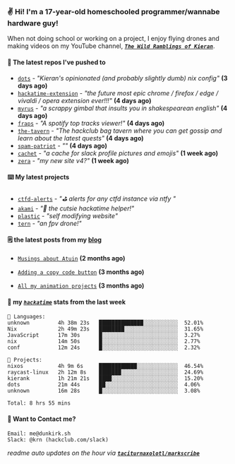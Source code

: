 ### ✌️ Hi! I'm a 17-year-old homeschooled programmer/wannabe hardware guy!

When not doing school or working on a project, I enjoy flying drones and making videos on my YouTube channel, [**_`The Wild Ramblings of Kieran`_**](https://youtube.com/@kieran.rambles).

#### 👷 The latest repos I've pushed to

- [`dots`](https://github.com/taciturnaxolotl/dots) - _"Kieran's opinionated (and probably slightly dumb) nix config"_ **(3 days ago)**
- [`hackatime-extension`](https://github.com/taciturnaxolotl/hackatime-extension) - _"the future most epic chrome / firefox / edge / vivaldi / opera extension ever!!!"_ **(4 days ago)**
- [`myrus`](https://github.com/taciturnaxolotl/myrus) - _"a scrappy gimbal that insults you in shakespearean english"_ **(4 days ago)**
- [`fraps`](https://github.com/taciturnaxolotl/fraps) - _"A spotify top tracks viewer!"_ **(4 days ago)**
- [`the-tavern`](https://github.com/taciturnaxolotl/the-tavern) - _"The hackclub bag tavern where you can get gossip and learn about the latest quests"_ **(4 days ago)**
- [`spam-patriot`](https://github.com/taciturnaxolotl/spam-patriot) - _""_ **(4 days ago)**
- [`cachet`](https://github.com/taciturnaxolotl/cachet) - _"a cache for slack profile pictures and emojis"_ **(1 week ago)**
- [`zera`](https://github.com/taciturnaxolotl/zera) - _"my new site v4?"_ **(1 week ago)**

#### ⌨️ My latest projects

- [`ctfd-alerts`](https://github.com/taciturnaxolotl/ctfd-alerts) - _"⛳ alerts for any ctfd instance via ntfy "_
- [`akami`](https://github.com/taciturnaxolotl/akami) - _"🌷 the cutsie hackatime helper!"_
- [`plastic`](https://github.com/taciturnaxolotl/plastic) - _"self modifying website"_
- [`tern`](https://github.com/taciturnaxolotl/tern) - _"an fpv drone!"_

#### 🗒️ the latest posts from my [blog](https://dunkirk.sh)

- [`Musings about Atuin`](https://dunkirk.sh/blog/atuin/) **(2 months ago)**

- [`Adding a copy code button`](https://dunkirk.sh/blog/adding-a-copy-button/) **(3 months ago)**

- [`All my animation projects`](https://dunkirk.sh/blog/my-animations/) **(3 months ago)**



#### 📡 my [_`hackatime`_](https://waka.hackclub.com) stats from the last week

```text
💾 Languages:
unknown         4h 38m 23s   ██████████████░░░░░░░░░░░  52.01%
Nix             2h 49m 23s   ████████░░░░░░░░░░░░░░░░░  31.65%
JavaScript      17m 30s      █░░░░░░░░░░░░░░░░░░░░░░░░  3.27%
nix             14m 50s      █░░░░░░░░░░░░░░░░░░░░░░░░  2.77%
conf            12m 24s      █░░░░░░░░░░░░░░░░░░░░░░░░  2.32%

💼 Projects:
nixos           4h 9m 6s     ████████████░░░░░░░░░░░░░  46.54%
raycast-linux   2h 12m 8s    ███████░░░░░░░░░░░░░░░░░░  24.69%
kierank         1h 21m 21s   ████░░░░░░░░░░░░░░░░░░░░░  15.20%
dots            21m 44s      ██░░░░░░░░░░░░░░░░░░░░░░░  4.06%
unknown         16m 28s      █░░░░░░░░░░░░░░░░░░░░░░░░  3.08%

Total: 8 hrs 55 mins
```

#### 📮 Want to Contact me?

```text
Email: me@dunkirk.sh
Slack: @krn (hackclub.com/slack)
```

_readme auto updates on the hour via [**`taciturnaxolotl/markscribe`**](https://github.com/taciturnaxolotl/markscribe)_
